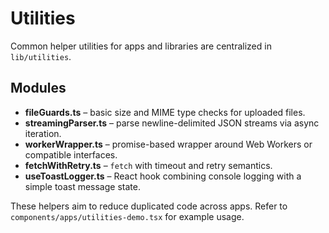 # Utilities

Common helper utilities for apps and libraries are centralized in `lib/utilities`.

## Modules

- **fileGuards.ts** – basic size and MIME type checks for uploaded files.
- **streamingParser.ts** – parse newline-delimited JSON streams via async
  iteration.
- **workerWrapper.ts** – promise-based wrapper around Web Workers or compatible
  interfaces.
- **fetchWithRetry.ts** – `fetch` with timeout and retry semantics.
- **useToastLogger.ts** – React hook combining console logging with a simple
  toast message state.

These helpers aim to reduce duplicated code across apps. Refer to
`components/apps/utilities-demo.tsx` for example usage.
